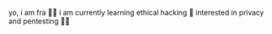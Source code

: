 yo, i am fra 👨‍💻
i am currently learning ethical hacking 💯
interested in privacy and pentesting 🐱‍💻

